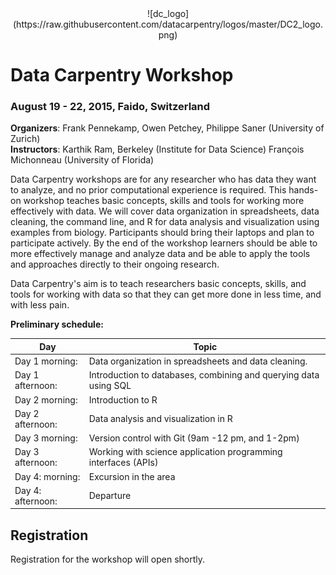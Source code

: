 
<center>
![dc_logo](https://raw.githubusercontent.com/datacarpentry/logos/master/DC2_logo.png)  
</center>


# Data Carpentry Workshop  
### August 19 - 22, 2015, Faido, Switzerland


__Organizers__: Frank Pennekamp, Owen Petchey, Philippe Saner (University of Zurich)      
__Instructors__: Karthik Ram, Berkeley (Institute for Data Science) 
                 François Michonneau (University of Florida)  

Data Carpentry workshops are for any researcher who has data they want to analyze, and no prior computational experience is required. This hands-on workshop teaches basic concepts, skills and tools for working more effectively with data. We will cover data organization in spreadsheets, data cleaning, the command line, and R for data analysis and visualization using examples from biology. Participants should bring their laptops and plan to participate actively. By the end of the workshop learners should be able to more effectively manage and analyze data and be able to apply the tools and approaches directly to their ongoing research.

Data Carpentry's aim is to teach researchers basic concepts, skills, and tools for working with data so that they can get more done in less time, and with less pain.

__Preliminary schedule:__


|  Day    |   Topic    |
|---    |---    |
| Day 1 morning:       | Data organization in spreadsheets and data cleaning.       |
|  Day 1 afternoon:     |  Introduction to databases, combining and querying data using SQL       |
| Day 2 morning:      |  Introduction to R       |
| Day 2 afternoon:       |  Data analysis and visualization in R     |
| Day 3 morning:      | Version control with Git (9am -12 pm, and 1-2pm)        |
| Day 3 afternoon:      | Working with science application programming interfaces (APIs)       |
| Day 4: morning: | Excursion in the area |
| Day 4: afternoon: | Departure |

## Registration

Registration for the workshop will open shortly.

